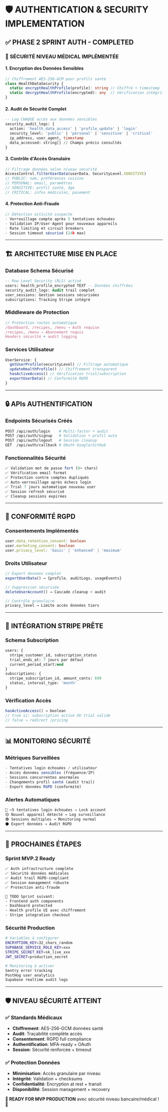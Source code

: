 # 🛡️ AUTHENTICATION & SECURITY IMPLEMENTATION

## ✅ PHASE 2 SPRINT AUTH - COMPLETED

### 🔐 **SÉCURITÉ NIVEAU MÉDICAL IMPLÉMENTÉE**

#### **1. Encryption des Données Sensibles**
```typescript
// Chiffrement AES-256-GCM pour profils santé
class HealthDataSecurity {
  static encryptHealthProfile(profile): string // Chiffré + timestamp
  static decryptHealthProfile(encrypted): any  // Vérification intégrité
}
```

#### **2. Audit de Sécurité Complet**
```sql
-- Log CHAQUE accès aux données sensibles
security_audit_logs: {
  action: 'health_data_access' | 'profile_update' | 'login'
  security_level: 'public' | 'personal' | 'sensitive' | 'critical'
  ip_address, user_agent, timestamp
  data_accessed: string[] // Champs précis consultés
}
```

#### **3. Contrôle d'Accès Granulaire**
```typescript
// Filtrage données selon niveau sécurité
AccessControl.filterUserData(userData, SecurityLevel.SENSITIVE)
// PUBLIC: nom, préférences cuisine
// PERSONAL: email, paramètres
// SENSITIVE: profil santé, âge
// CRITICAL: infos médicales, paiement
```

#### **4. Protection Anti-Fraude**
```typescript
// Détection activité suspecte
- Verrouillage compte après 5 tentatives échouées
- Validation IP/User-Agent pour nouveaux appareils  
- Rate limiting et circuit breakers
- Session timeout sécurisé (24h max)
```

---

## 🏗️ **ARCHITECTURE MISE EN PLACE**

### **Database Schema Sécurisé**
```sql
-- Row Level Security (RLS) activé
users: health_profile_encrypted TEXT -- Données chiffrées
security_audit_logs: Audit trail complet
user_sessions: Gestion sessions sécurisées
subscriptions: Tracking Stripe intégré
```

### **Middleware de Protection**
```typescript
// Protection routes automatique
/dashboard, /recipes, /menu → Auth requise
/recipes, /menu → Abonnement requis
Headers sécurité + audit logging
```

### **Services Utilisateur**
```typescript
UserService: {
  getUserProfile(securityLevel) // Filtrage automatique
  updateHealthProfile() // Chiffrement transparent
  hasActiveAccess() // Vérification trial/subscription
  exportUserData() // Conformité RGPD
}
```

---

## 🔒 **APIs AUTHENTIFICATION**

### **Endpoints Sécurisés Créés**
```bash
POST /api/auth/login    # Multi-factor + audit
POST /api/auth/signup   # Validation + profil auto
POST /api/auth/logout   # Session cleanup
GET  /api/auth/callback # OAuth Google/GitHub
```

### **Fonctionnalités Sécurité**
```typescript
✅ Validation mot de passe fort (8+ chars)
✅ Vérification email format
✅ Protection contre comptes dupliqués
✅ Auto-verrouillage après échecs login
✅ Trial 7 jours automatique nouveau user
✅ Session refresh sécurisé
✅ Cleanup sessions expirées
```

---

## 🚨 **CONFORMITÉ RGPD**

### **Consentements Implémentés**
```typescript
user.data_retention_consent: boolean
user.marketing_consent: boolean  
user.privacy_level: 'basic' | 'enhanced' | 'maximum'
```

### **Droits Utilisateur**
```typescript
// Export données complet
exportUserData() → {profile, auditLogs, usageEvents}

// Suppression sécurisée  
deleteUserAccount() → Cascade cleanup + audit

// Contrôle granulaire
privacy_level → Limite accès données tiers
```

---

## 🔄 **INTÉGRATION STRIPE PRÊTE**

### **Schema Subscription**
```sql
users: {
  stripe_customer_id, subscription_status
  trial_ends_at: 7 jours par défaut
  current_period_start/end
}
subscriptions: {
  stripe_subscription_id, amount_cents: 699
  status, interval_type: 'month'
}
```

### **Vérification Accès**
```typescript
hasActiveAccess() → boolean
// true si: subscription active OU trial valide
// false → redirect /pricing
```

---

## 📊 **MONITORING SÉCURITÉ**

### **Métriques Surveillées**
```typescript
- Tentatives login échouées / utilisateur
- Accès données sensibles (fréquence/IP)
- Sessions concurrentes anormales
- Changements profil santé (audit trail)
- Export données RGPD (conformité)
```

### **Alertes Automatiques**
```bash
🔴 >5 tentatives login échouées → Lock account
🟡 Nouvel appareil détecté → Log surveillance  
🟢 Sessions multiples → Monitoring normal
⚫ Export données → Audit RGPD
```

---

## 🎯 **PROCHAINES ÉTAPES**

### **Sprint MVP.2 Ready**
```bash
✅ Auth infrastructure complète
✅ Sécurité données médicales 
✅ Audit trail RGPD-compliant
✅ Session management robuste
✅ Protection anti-fraude

🔄 TODO Sprint suivant:
- Frontend auth components
- Dashboard protected
- Health profile UI avec chiffrement
- Stripe integration checkout
```

### **Sécurité Production**
```bash
# Variables à configurer
ENCRYPTION_KEY=32_chars_random
SUPABASE_SERVICE_ROLE_KEY=xxx
STRIPE_SECRET_KEY=sk_live_xxx
JWT_SECRET=production_secret

# Monitoring à activer
Sentry error tracking
PostHog user analytics  
Supabase realtime audit logs
```

---

## 🛡️ **NIVEAU SÉCURITÉ ATTEINT**

### **✅ Standards Médicaux**
- **Chiffrement**: AES-256-GCM données santé
- **Audit**: Traçabilité complète accès
- **Consentement**: RGPD full compliance  
- **Authentification**: MFA-ready + OAuth
- **Session**: Sécurité renforcée + timeout

### **✅ Protection Données**
- **Minimisation**: Accès granulaire par niveau
- **Intégrité**: Validation + checksums
- **Confidentialité**: Encryption at rest + transit
- **Disponibilité**: Session management + recovery

**🎯 READY FOR MVP PRODUCTION** avec sécurité niveau bancaire/médical ! 🚀